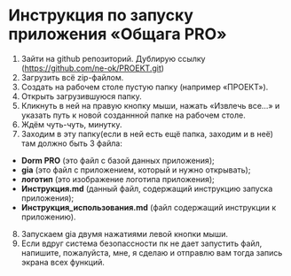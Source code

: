 # Инструкция по запуску приложения «Общага PRO»
1. Зайти на github репозиторий. Дублирую ссылку (https://github.com/ne-ok/PROEKT.git)
2. Загрузить всё zip-файлом.
3. Создать на рабочем столе пустую папку (например «ПРОЕКТ»).
4. Открыть загрузившуюся папку.
5. Кликнуть  в ней на правую кнопку мыши, нажать «Извлечь все…» и указать путь к новой созданнной папке на рабочем столе.
6. Ждём чуть-чуть, минутку.
7. Заходим в эту папку(если в ней есть ещё папка, заходим и в неё)  там должно быть 3 файла:
- **Dorm PRO** (это файл с базой данных приложения);
- **gia** (это файл с приложением, который и нужно открывать);
- **логотип** (это изображение логотипа приложения);
- **Инструкция.md** (данный файл, содержащий инструкцию запуска приложения);
- **Инструкция_использования.md** (файл содержащий инструкции к приложению).
8.	Запускаем gia двумя нажатиями левой кнопки мыши.
9. Если вдруг система безопассности пк не дает запустить файл, напишите, пожалуйста, мне, я сделаю и отправлю вам тогда запись экрана всех функций.
  
